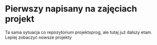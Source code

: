 # Pierwszy napisany na zajęciach projekt
Ta sama sytuacja co repozytorium projektxprog, ale tutaj już dalszy etam. Lepiej zobaczyć nowsze projekty
